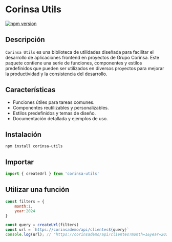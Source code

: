 # Corinsa Utils

[![npm version](https://badge.fury.io/js/rxjs.svg)](https://www.npmjs.com/package/corinsa-utils)

## Descripción

`Corinsa Utils` es una biblioteca de utilidades diseñada para facilitar
el desarrollo de aplicaciones frontend en proyectos de Grupo Corinsa.
Este paquete contiene una serie de funciones, componentes y estilos predefinidos
que pueden ser utilizados en diversos proyectos para mejorar la productividad y la consistencia del desarrollo.

## Características

- Funciones útiles para tareas comunes.
- Componentes reutilizables y personalizables.
- Estilos predefinidos y temas de diseño.
- Documentación detallada y ejemplos de uso.

## Instalación

```shell
npm install corinsa-utils
```

## Importar

```ts
import { createUrl } from 'corinsa-utils'
```

## Utilizar una función

```js
const filters = {
    month:1,
    year:2024
}

const query = createUrl(filters)
const url = `https://corinsademo/api/clientes${query}` 
console.log(url); // "https://corinsademo/api/clientes?month=1&year=2024"
```
